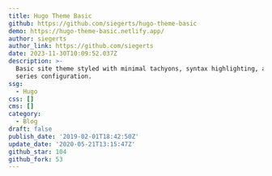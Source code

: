 ```yaml
---
title: Hugo Theme Basic
github: https://github.com/siegerts/hugo-theme-basic
demo: https://hugo-theme-basic.netlify.app/
author: siegerts
author_link: https://github.com/siegerts
date: 2023-11-30T10:09:52.037Z
description: >-
  Basic site theme styled with minimal tachyons, syntax highlighting, and blog
  series configuration.
ssg:
  - Hugo
css: []
cms: []
category:
  - Blog
draft: false
publish_date: '2019-02-01T18:42:50Z'
update_date: '2020-05-21T13:15:47Z'
github_star: 104
github_fork: 53
---
```

